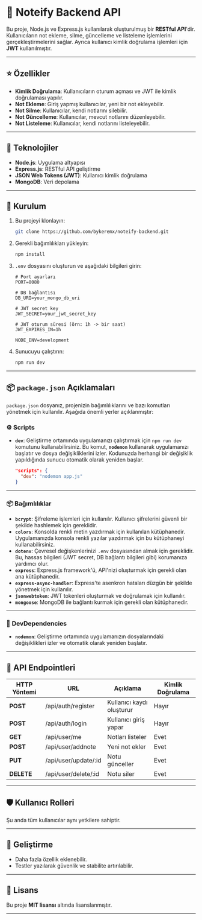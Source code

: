 # :notebook_with_decorative_cover: **Noteify Backend API**

Bu proje, Node.js ve Express.js kullanılarak oluşturulmuş bir **RESTful API**'dir. Kullanıcıların not ekleme, silme, güncelleme ve listeleme işlemlerini gerçekleştirmelerini sağlar. Ayrıca kullanıcı kimlik doğrulama işlemleri için **JWT** kullanılmıştır.

---

## :star: **Özellikler**
- **Kimlik Doğrulama**: Kullanıcıların oturum açması ve JWT ile kimlik doğrulaması yapılır.
- **Not Ekleme**: Giriş yapmış kullanıcılar, yeni bir not ekleyebilir.
- **Not Silme**: Kullanıcılar, kendi notlarını silebilir.
- **Not Güncelleme**: Kullanıcılar, mevcut notlarını düzenleyebilir.
- **Not Listeleme**: Kullanıcılar, kendi notlarını listeleyebilir.

---

## :wrench: **Teknolojiler**
- **Node.js**: Uygulama altyapısı
- **Express.js**: RESTful API geliştirme
- **JSON Web Tokens (JWT)**: Kullanıcı kimlik doğrulama
- **MongoDB**: Veri depolama

---

## :floppy_disk: **Kurulum**

1. Bu projeyi klonlayın:
    ```bash
    git clone https://github.com/bykeremx/noteify-backend.git
    ```

2. Gerekli bağımlılıkları yükleyin:
    ```bash
    npm install
    ```

3. `.env` dosyasını oluşturun ve aşağıdaki bilgileri girin:
    ```env
    # Port ayarları
    PORT=8080

    # DB bağlantısı
    DB_URI=your_mongo_db_uri

    # JWT secret key
    JWT_SECRET=your_jwt_secret_key

    # JWT oturum süresi (örn: 1h -> bir saat)
    JWT_EXPIRES_IN=1h

    NODE_ENV=development
    ```

4. Sunucuyu çalıştırın:
    ```bash
    npm run dev
    ```

---

## :package: **`package.json` Açıklamaları**

`package.json` dosyanız, projenizin bağımlılıklarını ve bazı komutları yönetmek için kullanılır. Aşağıda önemli yerler açıklanmıştır:

### :gear: **Scripts**
- **`dev`**: Geliştirme ortamında uygulamanızı çalıştırmak için `npm run dev` komutunu kullanabilirsiniz. Bu komut, **`nodemon`** kullanarak uygulamanızı başlatır ve dosya değişikliklerini izler. Kodunuzda herhangi bir değişiklik yapıldığında sunucu otomatik olarak yeniden başlar.
    ```json
    "scripts": {
      "dev": "nodemon app.js"
    }
    ```

---

### :package: **Bağımlılıklar**

- **`bcrypt`**: Şifreleme işlemleri için kullanılır. Kullanıcı şifrelerini güvenli bir şekilde hashlemek için gereklidir.
- **`colors`**: Konsolda renkli metin yazdırmak için kullanılan kütüphanedir. Uygulamanızda konsola renkli yazılar yazdırmak için bu kütüphaneyi kullanabilirsiniz.
- **`dotenv`**: Çevresel değişkenlerinizi `.env` dosyasından almak için gereklidir. Bu, hassas bilgileri (JWT secret, DB bağlantı bilgileri gibi) korumanıza yardımcı olur.
- **`express`**: Express.js framework'ü, API'nizi oluşturmak için gerekli olan ana kütüphanedir.
- **`express-async-handler`**: Express'te asenkron hataları düzgün bir şekilde yönetmek için kullanılır.
- **`jsonwebtoken`**: JWT tokenleri oluşturmak ve doğrulamak için kullanılır.
- **`mongoose`**: MongoDB ile bağlantı kurmak için gerekli olan kütüphanedir.

---

### :construction_worker: **DevDependencies**
- **`nodemon`**: Geliştirme ortamında uygulamanızın dosyalarındaki değişiklikleri izler ve otomatik olarak yeniden başlatır.

---

## :scroll: **API Endpointleri**

| **HTTP Yöntemi** | **URL**                    | **Açıklama**                   | **Kimlik Doğrulama** |
|------------------|----------------------------|--------------------------------|----------------------|
| **POST**         | /api/auth/register         | Kullanıcı kaydı oluşturur      | Hayır                |
| **POST**         | /api/auth/login            | Kullanıcı giriş yapar         | Hayır                |
| **GET**          | /api/user/me               | Notları listeler               | Evet                 |
| **POST**         | /api/user/addnote          | Yeni not ekler                 | Evet                 |
| **PUT**          | /api/user/update/:id       | Notu günceller                 | Evet                 |
| **DELETE**       | /api/user/delete/:id       | Notu siler                     | Evet                 |

---

## :shield: **Kullanıcı Rolleri**
Şu anda tüm kullanıcılar aynı yetkilere sahiptir.

---

## :memo: **Geliştirme**
- Daha fazla özellik eklenebilir.
- Testler yazılarak güvenlik ve stabilite artırılabilir.

---

## :closed_lock_with_key: **Lisans**
Bu proje **MIT lisansı** altında lisanslanmıştır.

---
